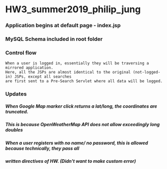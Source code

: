 # HW3_summer2019_philip_jung

### Application begins at default page - index.jsp
### MySQL Schema included in root folder
### Control flow
	When a user is logged in, essentially they will be traversing a mirrored application.
	Here, all the JSPs are almost identical to the original (not-logged-in) JSPs, except all searches
	are first sent to a Pre-Search Servlet where all data will be logged.

### Updates
#####	When Google Map marker click returns a lat/long, the coordinates are truncated.
##### 	This is because OpenWeatherMap API does not allow exceedingly long doubles

##### When a user registers with no name/ no password, this is allowed because technically, they pass all
##### written directives of HW. (Didn't want to make custom error)

